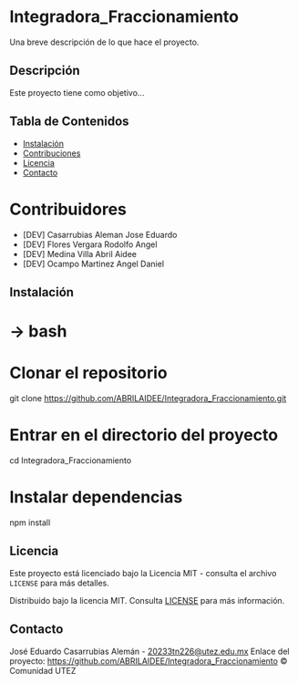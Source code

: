 # Integradora_Fraccionamiento

Una breve descripción de lo que hace el proyecto.

## Descripción
Este proyecto tiene como objetivo...

## Tabla de Contenidos
- [Instalación](#instalación)
- [Contribuciones](#contribuidores)
- [Licencia](#licencia)
- [Contacto](#contacto)

# Contribuidores 
- [DEV] Casarrubias Aleman Jose Eduardo
- [DEV] Flores Vergara Rodolfo Angel    
- [DEV] Medina Villa Abril Aidee
- [DEV] Ocampo Martinez Angel Daniel

## Instalación

# -> bash

# Clonar el repositorio
git clone https://github.com/ABRILAIDEE/Integradora_Fraccionamiento.git

# Entrar en el directorio del proyecto
cd Integradora_Fraccionamiento

# Instalar dependencias
npm install

## Licencia
Este proyecto está licenciado bajo la Licencia MIT - consulta el archivo `LICENSE` para más detalles.

Distribuido bajo la licencia MIT. Consulta [LICENSE](./LICENSE) para más información.

## Contacto
José Eduardo Casarrubias Alemán - 20233tn226@utez.edu.mx
Enlace del proyecto: https://github.com/ABRILAIDEE/Integradora_Fraccionamiento
© Comunidad UTEZ
